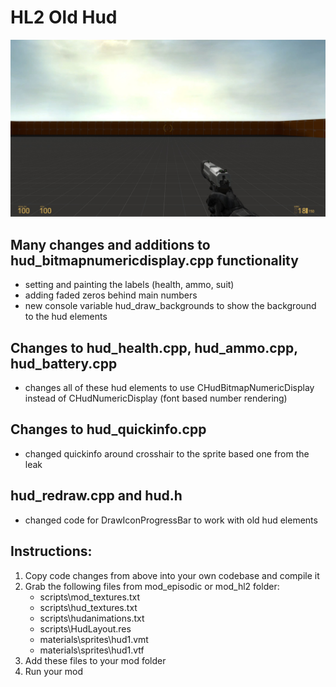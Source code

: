 # HL2 Old Hud

![screenshot](example_image.jpg)

## Many changes and additions to hud_bitmapnumericdisplay.cpp functionality
- setting and painting the labels (health, ammo, suit)
- adding faded zeros behind main numbers
- new console variable hud_draw_backgrounds to show the background to the hud elements

## Changes to hud_health.cpp, hud_ammo.cpp, hud_battery.cpp
- changes all of these hud elements to use CHudBitmapNumericDisplay instead of CHudNumericDisplay (font based number rendering)

## Changes to hud_quickinfo.cpp
- changed quickinfo around crosshair to the sprite based one from the leak

## hud_redraw.cpp and hud.h
- changed code for DrawIconProgressBar to work with old hud elements


## Instructions:
1. Copy code changes from above into your own codebase and compile it
2. Grab the following files from mod_episodic or mod_hl2 folder:
    - scripts\mod_textures.txt
    - scripts\hud_textures.txt
    - scripts\hudanimations.txt
    - scripts\HudLayout.res
    - materials\sprites\hud1.vmt
    - materials\sprites\hud1.vtf
3. Add these files to your mod folder
4. Run your mod 
